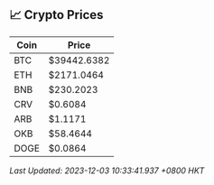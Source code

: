 ## 📈 Crypto Prices

| Coin | Price |
| ---- | ----- |
| BTC | $39442.6382 |
| ETH | $2171.0464 |
| BNB | $230.2023 |
| CRV | $0.6084 |
| ARB | $1.1171 |
| OKB | $58.4644 |
| DOGE | $0.0864 |

_Last Updated: 2023-12-03 10:33:41.937 +0800 HKT_
